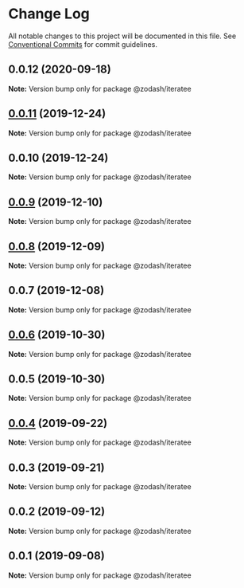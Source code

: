 # Change Log

All notable changes to this project will be documented in this file.
See [Conventional Commits](https://conventionalcommits.org) for commit guidelines.

## 0.0.12 (2020-09-18)

**Note:** Version bump only for package @zodash/iteratee





## [0.0.11](https://github.com/zcorky/zodash/compare/@zodash/iteratee@0.0.10...@zodash/iteratee@0.0.11) (2019-12-24)

**Note:** Version bump only for package @zodash/iteratee





## 0.0.10 (2019-12-24)

**Note:** Version bump only for package @zodash/iteratee





## [0.0.9](https://github.com/zcorky/zodash/compare/@zodash/iteratee@0.0.8...@zodash/iteratee@0.0.9) (2019-12-10)

**Note:** Version bump only for package @zodash/iteratee





## [0.0.8](https://github.com/zcorky/zodash/compare/@zodash/iteratee@0.0.7...@zodash/iteratee@0.0.8) (2019-12-09)

**Note:** Version bump only for package @zodash/iteratee





## 0.0.7 (2019-12-08)

**Note:** Version bump only for package @zodash/iteratee





## [0.0.6](https://github.com/zcorky/zodash/compare/@zodash/iteratee@0.0.5...@zodash/iteratee@0.0.6) (2019-10-30)

**Note:** Version bump only for package @zodash/iteratee





## 0.0.5 (2019-10-30)

**Note:** Version bump only for package @zodash/iteratee





## [0.0.4](https://github.com/zcorky/zodash/compare/@zodash/iteratee@0.0.3...@zodash/iteratee@0.0.4) (2019-09-22)

**Note:** Version bump only for package @zodash/iteratee





## 0.0.3 (2019-09-21)

**Note:** Version bump only for package @zodash/iteratee





## 0.0.2 (2019-09-12)

**Note:** Version bump only for package @zodash/iteratee





## 0.0.1 (2019-09-08)

**Note:** Version bump only for package @zodash/iteratee
